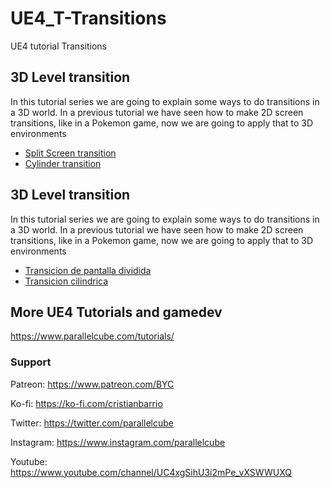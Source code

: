 # UE4_T-Transitions
UE4 tutorial Transitions

## 3D Level transition

In this tutorial series we are going to explain some ways to do transitions in a 3D world. In a previous tutorial we have seen how to make 2D screen transitions, like in a Pokemon game, now we are going to apply that to 3D environments

* [Split Screen transition](https://www.parallelcube.com/2021/08/16/3d-transitions-part-1/)
* [Cylinder transition](https://www.parallelcube.com/2021/09/30/level-transition-part-2/)

## 3D Level transition

In this tutorial series we are going to explain some ways to do transitions in a 3D world. In a previous tutorial we have seen how to make 2D screen transitions, like in a Pokemon game, now we are going to apply that to 3D environments

* [Transicion de pantalla dividida](https://www.parallelcube.com/es/2021/08/17/transiciones-de-nivel-parte-1/)
* [Transicion cilindrica](https://www.parallelcube.com/es/2021/10/03/transiciones-de-nivel-parte-2/)

## More UE4 Tutorials and gamedev

https://www.parallelcube.com/tutorials/

### Support
Patreon: https://www.patreon.com/BYC

Ko-fi: https://ko-fi.com/cristianbarrio

Twitter: https://twitter.com/parallelcube

Instagram: https://www.instagram.com/parallelcube

Youtube: https://www.youtube.com/channel/UC4xgSihU3i2mPe_vXSWWUXQ
